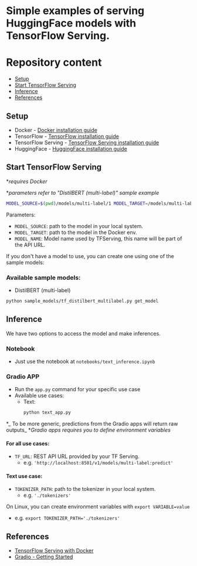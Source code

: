 # Simple examples of serving HuggingFace models with TensorFlow Serving.

# Repository content
- [Setup](#setup)
- [Start TensorFlow Serving](#start-tensorflow-serving)
- [Inference](#inference)
- [References](#references)

## Setup
- Docker - [Docker installation guide](https://help.github.com/en/github/getting-started-with-github/set-up-git)
- TensorFlow - [TensorFlow installation guide](https://www.tensorflow.org/install)
- TensorFlow Serving - [TensorFlow Serving installation guide](https://www.tensorflow.org/tfx/serving/docker)
- HuggingFace - [HuggingFace installation guide](https://huggingface.co/docs/transformers/installation)

## Start TensorFlow Serving
*_requires Docker_

*_parameters refer to "DistilBERT (multi-label)" sample example_

```bash
MODEL_SOURCE=$(pwd)/models/multi-label/1 MODEL_TARGET=/models/multi-label/1 MODEL_NAME=multi-label sh scripts/start_tf_serving.sh
```
Parameters:
- `MODEL_SOURCE`: path to the model in your local system.
- `MODEL_TARGET`: path to the model in the Docker env.
- `MODEL_NAME`: Model name used by TFServing, this name will be part of the API URL.

If you don't have a model to use, you can create one using one of the sample models:
### Available sample models:
- DistilBERT (multi-label)
```bash
python sample_models/tf_distilbert_multilabel.py get_model
```

## Inference
We have two options to access the model and make inferences.

### Notebook
 - Just use the notebook at `notebooks/text_inference.ipynb`

### Gradio APP
- Run the `app.py` command for your specific use case
- Available use cases:
  - Text:
    ```bash
    python text_app.py
    ```

 *_ To be more generic, predictions from the Gradio apps will return raw outputs_
 *_Gradio apps requires you to define environment variables_
 
 #### For all use cases:
 - `TF_URL`: REST API URL provided by your TF Serving.
   - e.g. `'http://localhost:8501/v1/models/multi-label:predict'`
 
 #### Text use case:
 - `TOKENIZER_PATH`: path to the tokenizer in your local system.
   - e.g. `'./tokenizers'`

On Linux, you can create environment variables with `export VARIABLE=value`
- e.g. `export TOKENIZER_PATH='./tokenizers'`


## References
- [TensorFlow Serving with Docker](https://www.tensorflow.org/tfx/serving/docker#creating_your_own_serving_image)
- [Gradio - Getting Started](https://gradio.app/getting_started/)